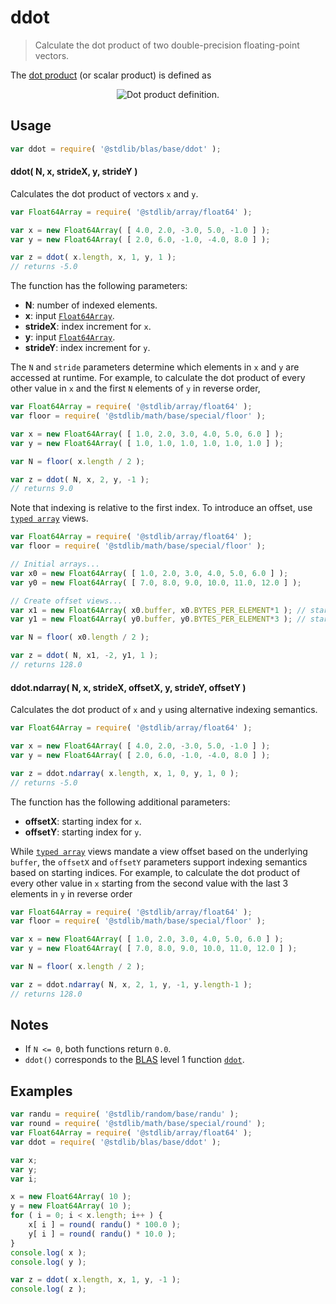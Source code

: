 <!--

@license Apache-2.0

Copyright (c) 2019 The Stdlib Authors.

Licensed under the Apache License, Version 2.0 (the "License");
you may not use this file except in compliance with the License.
You may obtain a copy of the License at

   http://www.apache.org/licenses/LICENSE-2.0

Unless required by applicable law or agreed to in writing, software
distributed under the License is distributed on an "AS IS" BASIS,
WITHOUT WARRANTIES OR CONDITIONS OF ANY KIND, either express or implied.
See the License for the specific language governing permissions and
limitations under the License.

-->

# ddot

> Calculate the dot product of two double-precision floating-point vectors.

<section class="intro">

The [dot product][dot-product] (or scalar product) is defined as

<!-- <equation class="equation" label="eq:dot_product" align="center" raw="\mathbf{x}\cdot\mathbf{y} = \sum_{i=0}^{N-1} x_i y_i = x_0 y_0 + x_1 y_1 + \ldots + x_{N-1} y_{N-1}" alt="Dot product definition."> -->

<div class="equation" align="center" data-raw-text="\mathbf{x}\cdot\mathbf{y} = \sum_{i=0}^{N-1} x_i y_i = x_0 y_0 + x_1 y_1 + \ldots + x_{N-1} y_{N-1}" data-equation="eq:dot_product">
    <img src="https://cdn.jsdelivr.net/gh/stdlib-js/stdlib@929657146427564b61e3e6bdda76949ebe2ce923/lib/node_modules/@stdlib/blas/base/ddot/docs/img/equation_dot_product.svg" alt="Dot product definition.">
    <br>
</div>

<!-- </equation> -->

</section>

<!-- /.intro -->

<section class="usage">

## Usage

```javascript
var ddot = require( '@stdlib/blas/base/ddot' );
```

#### ddot( N, x, strideX, y, strideY )

Calculates the dot product of vectors `x` and `y`.

```javascript
var Float64Array = require( '@stdlib/array/float64' );

var x = new Float64Array( [ 4.0, 2.0, -3.0, 5.0, -1.0 ] );
var y = new Float64Array( [ 2.0, 6.0, -1.0, -4.0, 8.0 ] );

var z = ddot( x.length, x, 1, y, 1 );
// returns -5.0
```

The function has the following parameters:

-   **N**: number of indexed elements.
-   **x**: input [`Float64Array`][@stdlib/array/float64].
-   **strideX**: index increment for `x`.
-   **y**: input [`Float64Array`][@stdlib/array/float64].
-   **strideY**: index increment for `y`.

The `N` and `stride` parameters determine which elements in `x` and `y` are accessed at runtime. For example, to calculate the dot product of every other value in `x` and the first `N` elements of `y` in reverse order,

```javascript
var Float64Array = require( '@stdlib/array/float64' );
var floor = require( '@stdlib/math/base/special/floor' );

var x = new Float64Array( [ 1.0, 2.0, 3.0, 4.0, 5.0, 6.0 ] );
var y = new Float64Array( [ 1.0, 1.0, 1.0, 1.0, 1.0, 1.0 ] );

var N = floor( x.length / 2 );

var z = ddot( N, x, 2, y, -1 );
// returns 9.0
```

Note that indexing is relative to the first index. To introduce an offset, use [`typed array`][mdn-typed-array] views.

<!-- eslint-disable stdlib/capitalized-comments -->

```javascript
var Float64Array = require( '@stdlib/array/float64' );
var floor = require( '@stdlib/math/base/special/floor' );

// Initial arrays...
var x0 = new Float64Array( [ 1.0, 2.0, 3.0, 4.0, 5.0, 6.0 ] );
var y0 = new Float64Array( [ 7.0, 8.0, 9.0, 10.0, 11.0, 12.0 ] );

// Create offset views...
var x1 = new Float64Array( x0.buffer, x0.BYTES_PER_ELEMENT*1 ); // start at 2nd element
var y1 = new Float64Array( y0.buffer, y0.BYTES_PER_ELEMENT*3 ); // start at 4th element

var N = floor( x0.length / 2 );

var z = ddot( N, x1, -2, y1, 1 );
// returns 128.0
```

#### ddot.ndarray( N, x, strideX, offsetX, y, strideY, offsetY )

Calculates the dot product of `x` and `y` using alternative indexing semantics.

```javascript
var Float64Array = require( '@stdlib/array/float64' );

var x = new Float64Array( [ 4.0, 2.0, -3.0, 5.0, -1.0 ] );
var y = new Float64Array( [ 2.0, 6.0, -1.0, -4.0, 8.0 ] );

var z = ddot.ndarray( x.length, x, 1, 0, y, 1, 0 );
// returns -5.0
```

The function has the following additional parameters:

-   **offsetX**: starting index for `x`.
-   **offsetY**: starting index for `y`.

While [`typed array`][mdn-typed-array] views mandate a view offset based on the underlying `buffer`, the `offsetX` and `offsetY` parameters support indexing semantics based on starting indices. For example, to calculate the dot product of every other value in `x` starting from the second value with the last 3 elements in `y` in reverse order

```javascript
var Float64Array = require( '@stdlib/array/float64' );
var floor = require( '@stdlib/math/base/special/floor' );

var x = new Float64Array( [ 1.0, 2.0, 3.0, 4.0, 5.0, 6.0 ] );
var y = new Float64Array( [ 7.0, 8.0, 9.0, 10.0, 11.0, 12.0 ] );

var N = floor( x.length / 2 );

var z = ddot.ndarray( N, x, 2, 1, y, -1, y.length-1 );
// returns 128.0
```

</section>

<!-- /.usage -->

<section class="notes">

## Notes

-   If `N <= 0`, both functions return `0.0`.
-   `ddot()` corresponds to the [BLAS][blas] level 1 function [`ddot`][ddot].

</section>

<!-- /.notes -->

<section class="examples">

## Examples

<!-- eslint no-undef: "error" -->

```javascript
var randu = require( '@stdlib/random/base/randu' );
var round = require( '@stdlib/math/base/special/round' );
var Float64Array = require( '@stdlib/array/float64' );
var ddot = require( '@stdlib/blas/base/ddot' );

var x;
var y;
var i;

x = new Float64Array( 10 );
y = new Float64Array( 10 );
for ( i = 0; i < x.length; i++ ) {
    x[ i ] = round( randu() * 100.0 );
    y[ i ] = round( randu() * 10.0 );
}
console.log( x );
console.log( y );

var z = ddot( x.length, x, 1, y, -1 );
console.log( z );
```

</section>

<!-- /.examples -->

<section class="links">

[dot-product]: https://en.wikipedia.org/wiki/Dot_product

[blas]: http://www.netlib.org/blas

[ddot]: http://www.netlib.org/lapack/explore-html/de/da4/group__double__blas__level1.html

[@stdlib/array/float64]: https://github.com/stdlib-js/stdlib/tree/develop/lib/node_modules/%40stdlib/array/float64

[mdn-typed-array]: https://developer.mozilla.org/en-US/docs/Web/JavaScript/Reference/Global_Objects/TypedArray

</section>

<!-- /.links -->
